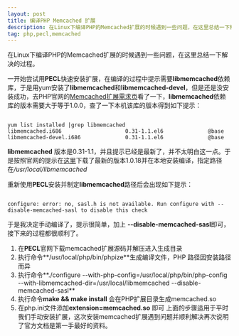```yaml
---
layout: post
title: 编译PHP Memcached 扩展
description: 在Linux下编译PHP的Memcached扩展的时候遇到一些问题，在这里总结一下解决的过程。
tag: php,pecl,memcached
---
```


在Linux下编译PHP的Memcached扩展的时候遇到一些问题，在这里总结一下解决的过程。

一开始尝试用**PECL**快速安装扩展，在编译的过程中提示需要**libmemcached**依赖库，于是用yum安装了**libmemcached**和**libmemcached-devel**，但是还是没安装成功，去PHP官网的<a href="http://php.net/manual/zh/memcached.requirements.php" target="_blannk">Memcached扩展需求页</a>看了一下，**libmemcached**依赖库的版本需要大于等于1.0.0，查了一下本机该库的版本得到如下提示：
<pre><code class="highlighter">
yum list installed |grep libmemcached
libmemcached.i686                    0.31-1.1.el6              @base
libmemcached-devel.i686              0.31-1.1.el6              @base
</code></pre>
**libmemcached** 版本是0.31-1.1，并且提示已经是最新了，并不太明白这一点。于是按照官网的提示在<a href="http://libmemcached.org/libMemcached.html" target="_blannk">这里</a>下载了最新的版本1.0.18并在本地安装编译，指定路径在<em>/usr/local/libmemcached</em>

重新使用**PECL**安装并制定**libmemcached**路径后会出现如下提示：
<pre><code class="highlighter">
configure: error: no, sasl.h is not available. Run configure with --disable-memcached-sasl to disable this check
</code></pre>

于是我决定手动编译了，提示很简单，加上 **--disable-memcached-sasl**即可，接下来的过程都很顺利了。

  1. 在**PECL**官网下载memcached扩展源码并解压进入生成目录
  2. 执行命令**/usr/local/php/bin/phpize**生成编译文件，PHP 路径因安装路径而异
  3. 执行命令**./configure --with-php-config=/usr/local/php/bin/php-config --with-libmemcached-dir=/usr/local/libmemcached --disable-memcached-sasl**
  4. 执行命令**make && make install** 会在PHP扩展目录生成memcached.so
  5. 在php.ini文件添加**extension=memcached.so** 即可
上面的步骤适用于平时我们手动安装扩展，这次安装memcached扩展遇到问题并顺利解决再次说明了官方文档是第一手最好的资料。
